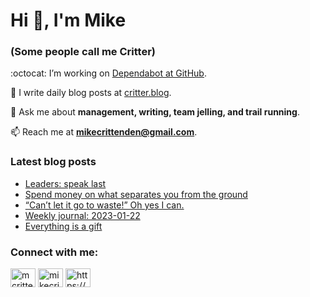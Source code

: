 # Hi 👋, I'm Mike
### (Some people call me Critter)

:octocat: I’m working on [Dependabot at GitHub](https://github.com/features/security).

📝 I write daily blog posts at [critter.blog](https://critter.blog).

💬 Ask me about **management, writing, team jelling, and trail running**.

📫 Reach me at **mikecrittenden@gmail.com**.

### Latest blog posts
<!-- BLOG-POST-LIST:START -->
- [Leaders: speak last](https://critter.blog/2023/01/25/leaders-speak-last/)
- [Spend money on what separates you from the ground](https://critter.blog/2023/01/24/spend-money-on-what-separates-you-from-the-ground/)
- [“Can’t let it go to waste!” Oh yes I can.](https://critter.blog/2023/01/23/cant-let-it-go-to-waste-oh-yes-i-can/)
- [Weekly journal: 2023-01-22](https://critter.blog/2023/01/22/weekly-journal-2023-01-22/)
- [Everything is a gift](https://critter.blog/2023/01/20/everything-is-a-gift/)
<!-- BLOG-POST-LIST:END -->

<h3 align="left">Connect with me:</h3>
<p align="left">
<a href="https://twitter.com/mcrittenden" target="blank"><img align="center" src="https://raw.githubusercontent.com/rahuldkjain/github-profile-readme-generator/master/src/images/icons/Social/twitter.svg" alt="mcrittenden" height="30" width="40" /></a>
<a href="https://linkedin.com/in/mikecrittenden" target="blank"><img align="center" src="https://raw.githubusercontent.com/rahuldkjain/github-profile-readme-generator/master/src/images/icons/Social/linked-in-alt.svg" alt="mikecrittenden" height="30" width="40" /></a>
<a href="https://critter.blog/feed/" target="blank"><img align="center" src="https://raw.githubusercontent.com/rahuldkjain/github-profile-readme-generator/master/src/images/icons/Social/rss.svg" alt="https://critter.blog/feed/" height="30" width="40" /></a>
</p>
